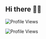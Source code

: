 ## Hi there 👋🏻
![Profile Views](https://profile-counter.glitch.me/{sumitvivek}/count.svg)

![Profile Views](https://gpvc.arturio.dev/sumitvivek)
<!--
**sumitvivek/sumitvivek** is a ✨ _special_ ✨ repository because its `README.md` (this file) appears on your GitHub profile.

Here are some ideas to get you started:

- 🔭 I’m currently working on ...
- 🌱 I’m currently learning ...
- 👯 I’m looking to collaborate on ...
- 🤔 I’m looking for help with ...
- 💬 Ask me about ...
- 📫 How to reach me: ...
- 😄 Pronouns: ...
- ⚡ Fun fact: ...
-->
